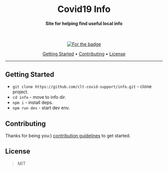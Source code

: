 <h1 align="center">Covid19 Info</h1>
<h4 align="center">Site for helping find useful local info</h4>
  <br>
  <p align="center">
    <a href="https://forthebadge.com">
    <img src="https://img.shields.io/badge/COVID%20--%3E-DEVS-blue?style=for-the-badge" alt="For the badge">
  </p>

<p align="center">
  <a href="#Getting Started">Getting Started</a> •
  <a href="#contributing">Contributing</a> •
  <a href="#license">License</a>
</p>

---

## Getting Started

- `git clone https://github.com/clt-covid-support/info.git` - clone project.
- `cd info` - move to info dir.
- `npm i` - install deps.
- `npm run dev` - start dev env.

## Contributing

Thanks for being you:)
[contribution guidelines](./CONTRIBUTING.md) to get started.

## License

> MIT
